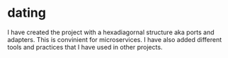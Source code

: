 # dating
 I have created the project with a hexadiagornal structure aka ports and adapters. This is convinient for microservices. I have also added different tools and practices that I have used in other projects.
